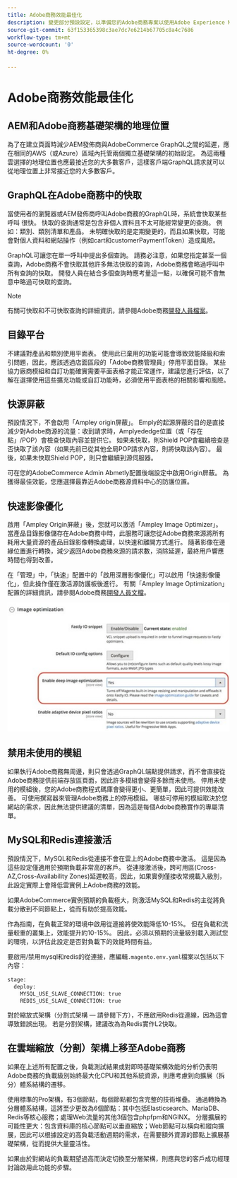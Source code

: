 ```yaml
---
title: Adobe商務效能最佳化
description: 變更部分預設設定，以準備您的Adobe商務專案以使用Adobe Experience Manager作為CMS。
source-git-commit: 63f153365398c3ae7dc7e6214b67705c8a4c7686
workflow-type: tm+mt
source-wordcount: '0'
ht-degree: 0%

---
```



# Adobe商務效能最佳化

## AEM和Adobe商務基礎架構的地理位置

為了在建立頁面時減少AEM發佈商與AdobeCommerce GraphQL之間的延遲，應在相同的AWS（或Azure）區域內托管兩個獨立基礎架構的初始設定。 為這兩種雲選擇的地理位置也應最接近您的大多數客戶，這樣客戶端GraphQL請求就可以從地理位置上非常接近您的大多數客戶。

## GraphQL在Adobe商務中的快取

當使用者的瀏覽器或AEM發佈商呼叫Adobe商務的GraphQL時，系統會快取某些呼叫
很快。 快取的查詢通常是包含非個人資料且不太可能經常變更的查詢。 例如：類別、類別清單和產品。 未明確快取的是定期變更的，而且如果快取，可能會對個人資料和網站操作（例如cart和customerPaymentToken）造成風險。

GraphQL可讓您在單一呼叫中提出多個查詢。 請務必注意，如果您指定甚至一個查詢，Adobe商務不會快取其他許多無法快取的查詢，Adobe商務會略過呼叫中所有查詢的快取。 開發人員在結合多個查詢時應考量這一點，以確保可能不會無意中略過可快取的查詢。

>[!NOTE]
>
> 有關可快取和不可快取查詢的詳細資訊，請參閱Adobe商務[開發人員檔案](https://devdocs.magento.com/guides/v2.4/graphql/caching.html)。

## 目錄平台

不建議對產品和類別使用平面表。 使用此已棄用的功能可能會導致效能降級和索引問題，因此，應該透過店面區段的「Adobe商務管理員」停用平面目錄。 某些協力廠商模組和自訂功能確實需要平面表格才能正常運作，建議您進行評估，以了解在選擇使用這些擴充功能或自訂功能時，必須使用平面表格的相關影響和風險。

## 快源屏蔽

預設情況下，不會啟用「Ampley origin屏蔽」。 Emply的起源屏蔽的目的是直接減少對Adobe商源的流量：收到請求時，Amplyededge位置（或「存在點」/POP）會檢查快取內容並提供它。 如果未快取，則Shield POP會繼續檢查是否快取了該內容（如果先前已從其他全局POP請求內容，則將快取該內容）。 最後，如果未快取Shield POP，則只會繼續到源伺服器。

可在您的AdobeCommerce Admin Abmetly配置後端設定中啟用Origin屏蔽。 為獲得最佳效能，您應選擇最靠近Adobe商務源資料中心的防護位置。

## 快速影像優化

啟用「Ampley Origin屏蔽」後，您就可以激活「Ampley Image Optimizer」。 當產品目錄影像儲存在Adobe商務中時，此服務可讓您從Adobe商務來源將所有耗用大量資源的產品目錄影像轉換處理，以快速和離開方式進行。 隨著影像在邊緣位置進行轉換，減少返回Adobe商務來源的請求數，消除延遲，最終用戶響應時間也得到改善。

在「管理」中，「快速」配置中的「啟用深層影像優化」可以啟用「快速影像優化」，但此操作僅在激活源防護板後進行。 有關「Ampley Image Optimization」配置的詳細資訊，請參閱Adobe商務[開發人員文檔](https://devdocs.magento.com/cloud/cdn/fastly-image-optimization.html)。

![「Adobe商務管理員」中「快速」影像最佳化設定的螢幕截圖](../assets/commerce-at-scale/image-optimization.svg)

## 禁用未使用的模組

如果執行Adobe商務無周邊，則只會透過GraphQL端點提供請求，而不會直接從Adobe商務提供前端存放區頁面，因此許多模組會變得多餘而未使用。 停用未使用的模組後，您的Adobe商務程式碼庫會變得更小、更簡單，因此可提供效能改善。 可使用撰寫器來管理Adobe商務上的停用模組。 哪些可停用的模組取決於您網站的需求，因此無法提供建議的清單，因為這是每個Adobe商務實作的專屬清單。

## MySQL和Redis連接激活

預設情況下，MySQL和Redis從連接不會在雲上的Adobe商務中激活。 這是因為這些設定僅適用於預期負載非常高的客戶。 從連接激活後，跨可用區(Cross-AZ,Cross-Availability Zones)延遲較高，因此，如果實例僅接收常規載入級別，此設定實際上會降低雲實例上Adobe商務的效能。

如果AdobeCommerce實例預期的負載極大，則激活MySQL和Redis的主從將負載分散到不同節點上，從而有助於提高效能。

作為指南，在負載正常的環境中啟用從連接將使效能降低10-15%。 但在負載和流量較重的叢集上，效能提升約10-15%。 因此，必須以預期的流量級別載入測試您的環境，以評估此設定是否對負載下的效能時間有益。

要啟用/禁用mysql和redis的從連接，應編輯`.magento.env.yaml`檔案以包括以下內容：

```
stage:
  deploy:
    MYSQL_USE_SLAVE_CONNECTION: true
    REDIS_USE_SLAVE_CONNECTION: true
```

對於縮放式架構（分割式架構 — 請參閱下方），不應啟用Redis從連線，因為這會導致錯誤出現。 若是分割架構，建議改為為Redis實作L2快取。

## 在雲端縮放（分割）架構上移至Adobe商務

如果在上述所有配置之後，負載測試結果或對即時基礎架構效能的分析仍表明Adobe商務的負載級別始終最大化CPU和其他系統資源，則應考慮到向擴展（拆分）體系結構的遷移。

使用標準的Pro架構，有3個節點，每個節點都包含完整的技術堆疊。 通過轉換為分層體系結構，這將至少更改為6個節點：其中包括Elasticsearch、MariaDB、Redis等核心服務；處理Web流量的其他3個包含phpfpm和NGINX。 分層擴展的可能性更大：包含資料庫的核心節點可以垂直縮放；Web節點可以橫向和縱向擴展，因此可以根據設定的高負載活動週期的需求，在需要額外資源的節點上擴展基礎架構，從而提供大量靈活性。

如果由於對網站的負載期望過高而決定切換至分層架構，則應與您的客戶成功經理討論啟用此功能的步驟。